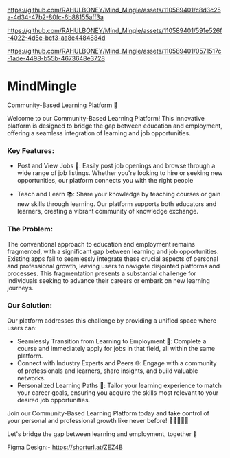 

https://github.com/RAHULBONEY/Mind_Mingle/assets/110589401/c8d3c25a-4d34-47b2-80fc-6b88155aff3a



https://github.com/RAHULBONEY/Mind_Mingle/assets/110589401/591e526f-4022-4d5e-bcf3-aa8e4484884d



https://github.com/RAHULBONEY/Mind_Mingle/assets/110589401/0571517c-1ade-4498-b55b-4673648e3728

# MindMingle

Community-Based Learning Platform 🌟

Welcome to our Community-Based Learning Platform! This innovative platform is designed to bridge the gap between education and employment, offering a seamless integration of learning and job opportunities. 

### Key Features:
- Post and View Jobs 📝: Easily post job openings and browse through a wide range of job listings. Whether you're looking to hire or seeking new opportunities, our platform connects you with the right people
  
- Teach and Learn 📚: Share your knowledge by teaching courses or gain new skills through learning. Our platform supports both educators and learners, creating a vibrant community of knowledge exchange.

### The Problem:
The conventional approach to education and employment remains fragmented, with a significant gap between learning and job opportunities. Existing apps fail to seamlessly integrate these crucial aspects of personal and professional growth, leaving users to navigate disjointed platforms and processes. This fragmentation presents a substantial challenge for individuals seeking to advance their careers or embark on new learning journeys.

### Our Solution:
Our platform addresses this challenge by providing a unified space where users can:
- Seamlessly Transition from Learning to Employment 🚀: Complete a course and immediately apply for jobs in that field, all within the same platform.
- Connect with Industry Experts and Peers 🌐: Engage with a community of professionals and learners, share insights, and build valuable networks.
- Personalized Learning Paths 🎯: Tailor your learning experience to match your career goals, ensuring you acquire the skills most relevant to your desired job opportunities.

Join our Community-Based Learning Platform today and take control of your personal and professional growth like never before! 🌱👩‍🏫👨‍💼

Let's bridge the gap between learning and employment, together 💪

Figma  Design:-
https://shorturl.at/ZEZ4B




